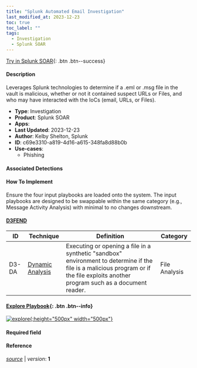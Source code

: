 ```yaml
---
title: "Splunk Automated Email Investigation"
last_modified_at: 2023-12-23
toc: true
toc_label: ""
tags:
  - Investigation
  - Splunk SOAR
---
```


[Try in Splunk SOAR](https://www.splunk.com/en_us/software/splunk-security-orchestration-and-automation.html){: .btn .btn--success}

#### Description

Leverages Splunk technologies to determine if a .eml or .msg file in the vault is malicious, whether or not it contained suspect URLs or Files, and who may have interacted with the IoCs (email, URLs, or Files).

- **Type**: Investigation
- **Product**: Splunk SOAR
- **Apps**: 
- **Last Updated**: 2023-12-23
- **Author**: Kelby Shelton, Splunk
- **ID**: c69e3310-a819-4d16-a615-348fa8d88b0b
- **Use-cases**:
  - Phishing

#### Associated Detections


#### How To Implement
Ensure the four input playbooks are loaded onto the system. The input playbooks are designed to be swappable within the same category (e.g., Message Activity Analysis) with minimal to no changes downstream.


#### [D3FEND](https://d3fend.mitre.org/)

| ID          | Technique   | Definition     | Category       |
| ----------- | ----------- |--------------- |--------------- |
| D3-DA | [Dynamic Analysis](https://d3fend.mitre.org/technique/d3f:DynamicAnalysis) | Executing or opening a file in a synthetic &#34;sandbox&#34; environment to determine if the file is a malicious program or if the file exploits another program such as a document reader. | File Analysis |

#### [Explore Playbook](https://splunk.github.io/soar-playbook-viewer/?playbook=https://raw.githubusercontent.com/phantomcyber/playbooks/latest/Splunk_Automated_Email_Investigation.json){: .btn .btn--info}

[![explore](https://raw.githubusercontent.com/splunk/security_content/develop/playbooks/Splunk_Automated_Email_Investigation.png){:height="500px" width="500px"}](https://splunk.github.io/soar-playbook-viewer/?playbook=https://raw.githubusercontent.com/phantomcyber/playbooks/latest/Splunk_Automated_Email_Investigation.json)

#### Required field


#### Reference



[*source*](https://github.com/splunk/security_content/tree/develop/playbooks/Splunk_Automated_Email_Investigation.yml) \| *version*: **1**